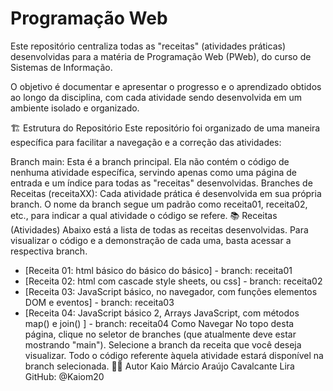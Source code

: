 # Programação Web
Este repositório centraliza todas as "receitas" (atividades práticas) desenvolvidas para a matéria de Programação Web (PWeb), do curso de Sistemas de Informação.

O objetivo é documentar e apresentar o progresso e o aprendizado obtidos ao longo da disciplina, com cada atividade sendo desenvolvida em um ambiente isolado e organizado.

🏗️ Estrutura do Repositório
Este repositório foi organizado de uma maneira específica para facilitar a navegação e a correção das atividades:

Branch main: Esta é a branch principal. Ela não contém o código de nenhuma atividade específica, servindo apenas como uma página de entrada e um índice para todas as "receitas" desenvolvidas.
Branches de Receitas (receitaXX): Cada atividade prática é desenvolvida em sua própria branch. O nome da branch segue um padrão como receita01, receita02, etc., para indicar a qual atividade o código se refere.
📚 Receitas (Atividades)
Abaixo está a lista de todas as receitas desenvolvidas. Para visualizar o código e a demonstração de cada uma, basta acessar a respectiva branch.

* [Receita 01: html básico do básico do básico] - branch: receita01
* [Receita 02: html com cascade style sheets, ou css] - branch: receita02
* [Receita 03: JavaScript básico, no navegador, com funções elementos DOM e eventos] - branch: receita03
* [Receita 04: JavaScript básico 2, Arrays JavaScript, com métodos map() e join() ] - branch: receita04
Como Navegar
No topo desta página, clique no seletor de branches (que atualmente deve estar mostrando "main").
Selecione a branch da receita que você deseja visualizar.
Todo o código referente àquela atividade estará disponível na branch selecionada.
👨‍💻 Autor
Kaio Márcio Araújo Cavalcante Lira
GitHub: @Kaiom20
